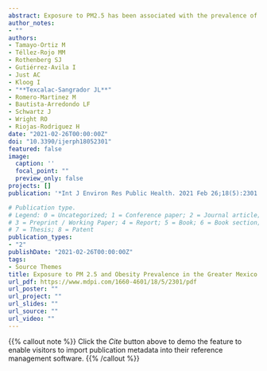```yaml
---
abstract: Exposure to PM2.5 has been associated with the prevalence of obesity. In the Greater Mexico City Area (GMCA), both are ranked among the highest in the world. Our aim was to analyze this association in children, adolescents, and adults in the GMCA. We used data from the 2006 and 2012 Mexican National Surveys of Health and Nutrition (ENSANUT). Participants’ past-year exposure to ambient PM2.5 was assessed using land use terms and satellite-derived aerosol optical depth estimates; weight and height were measured. We used survey-adjusted logistic regression models to estimate the odds ratios (ORs) of obesity (vs. normal-overweight) for every 10 µg/m3 increase in annual PM2.5 exposure for children, adolescents, and adults. Using a meta-analysis approach, we estimated the overall odds of obesity. We analyzed data representing 19.3 million and 20.9 million GMCA individuals from ENSANUT 2006 and 2012, respectively. The overall pooled estimate between PM2.5 exposure and obesity was OR = 1.96 (95% CI 1.21, 3.18). For adolescents, a 10 µg/m3 increase in PM2.5 was associated with an OR of 3.53 (95% CI 1.45, 8.58) and 3.79 (95% CI 1.40, 10.24) in 2006 and 2012, respectively. More studies such as this are recommended in Latin American cities with similar air pollution and obesity conditions.
author_notes:
- ""
authors: 
- Tamayo-Ortiz M
- Téllez-Rojo MM
- Rothenberg SJ
- Gutiérrez-Avila I
- Just AC
- Kloog I
- "**Texcalac-Sangrador JL**"
- Romero-Martinez M
- Bautista-Arredondo LF
- Schwartz J
- Wright RO
- Riojas-Rodriguez H
date: "2021-02-26T00:00:00Z"
doi: "10.3390/ijerph18052301"
featured: false
image:
  caption: ''
  focal_point: ""
  preview_only: false
projects: []
publication: '*Int J Environ Res Public Health. 2021 Feb 26;18(5):2301. PMID: 33652701*'

# Publication type.
# Legend: 0 = Uncategorized; 1 = Conference paper; 2 = Journal article;
# 3 = Preprint / Working Paper; 4 = Report; 5 = Book; 6 = Book section;
# 7 = Thesis; 8 = Patent
publication_types:
- "2"
publishDate: "2021-02-26T00:00:00Z"
tags:
- Source Themes
title: Exposure to PM 2.5 and Obesity Prevalence in the Greater Mexico City Area
url_pdf: https://www.mdpi.com/1660-4601/18/5/2301/pdf
url_poster: ""
url_project: ""
url_slides: ""
url_source: ""
url_video: ""
---
```


{{% callout note %}}
Click the *Cite* button above to demo the feature to enable visitors to import publication metadata into their reference management software.
{{% /callout %}}
